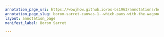 ```yaml
---
annotation_page_uri: https://wowjhow.github.io/os-bs1963/annotations/borom-sarret-canvas-1--which-pans-with-the-wagoner-and-the-man-as-they-pass--.json
annotation_page_slug: borom-sarret-canvas-1--which-pans-with-the-wagoner-and-the-man-as-they-pass--
layout: annotation_page
manifest_label: Borom Sarret

---
```

